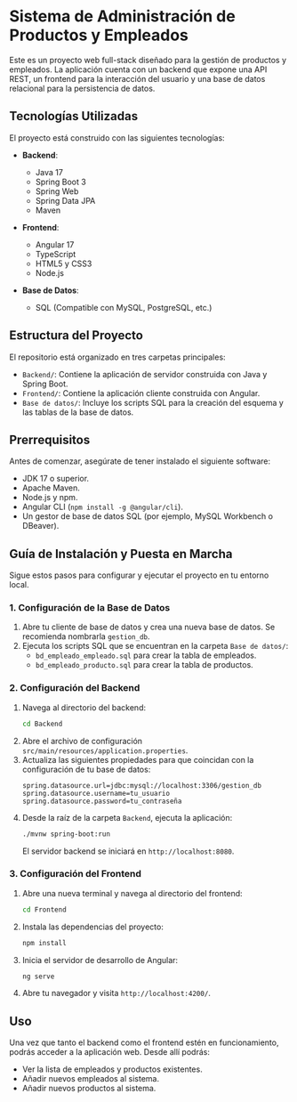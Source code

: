 # Sistema de Administración de Productos y Empleados

Este es un proyecto web full-stack diseñado para la gestión de productos y empleados. La aplicación cuenta con un backend que expone una API REST, un frontend para la interacción del usuario y una base de datos relacional para la persistencia de datos.

## Tecnologías Utilizadas

El proyecto está construido con las siguientes tecnologías:

- **Backend**:
  - Java 17
  - Spring Boot 3
  - Spring Web
  - Spring Data JPA
  - Maven

- **Frontend**:
  - Angular 17
  - TypeScript
  - HTML5 y CSS3
  - Node.js

- **Base de Datos**:
  - SQL (Compatible con MySQL, PostgreSQL, etc.)

## Estructura del Proyecto

El repositorio está organizado en tres carpetas principales:

- `Backend/`: Contiene la aplicación de servidor construida con Java y Spring Boot.
- `Frontend/`: Contiene la aplicación cliente construida con Angular.
- `Base de datos/`: Incluye los scripts SQL para la creación del esquema y las tablas de la base de datos.

## Prerrequisitos

Antes de comenzar, asegúrate de tener instalado el siguiente software:

- JDK 17 o superior.
- Apache Maven.
- Node.js y npm.
- Angular CLI (`npm install -g @angular/cli`).
- Un gestor de base de datos SQL (por ejemplo, MySQL Workbench o DBeaver).

## Guía de Instalación y Puesta en Marcha

Sigue estos pasos para configurar y ejecutar el proyecto en tu entorno local.

### 1. Configuración de la Base de Datos

1.  Abre tu cliente de base de datos y crea una nueva base de datos. Se recomienda nombrarla `gestion_db`.
2.  Ejecuta los scripts SQL que se encuentran en la carpeta `Base de datos/`:
    - `bd_empleado_empleado.sql` para crear la tabla de empleados.
    - `bd_empleado_producto.sql` para crear la tabla de productos.

### 2. Configuración del Backend

1.  Navega al directorio del backend:
    ```sh
    cd Backend
    ```
2.  Abre el archivo de configuración `src/main/resources/application.properties`.
3.  Actualiza las siguientes propiedades para que coincidan con la configuración de tu base de datos:
    ```properties
    spring.datasource.url=jdbc:mysql://localhost:3306/gestion_db
    spring.datasource.username=tu_usuario
    spring.datasource.password=tu_contraseña
    ```
4.  Desde la raíz de la carpeta `Backend`, ejecuta la aplicación:
    ```sh
    ./mvnw spring-boot:run
    ```
    El servidor backend se iniciará en `http://localhost:8080`.

### 3. Configuración del Frontend

1.  Abre una nueva terminal y navega al directorio del frontend:
    ```sh
    cd Frontend
    ```
2.  Instala las dependencias del proyecto:
    ```sh
    npm install
    ```
3.  Inicia el servidor de desarrollo de Angular:
    ```sh
    ng serve
    ```
4.  Abre tu navegador y visita `http://localhost:4200/`.

## Uso

Una vez que tanto el backend como el frontend estén en funcionamiento, podrás acceder a la aplicación web. Desde allí podrás:

- Ver la lista de empleados y productos existentes.
- Añadir nuevos empleados al sistema.
- Añadir nuevos productos al sistema.
